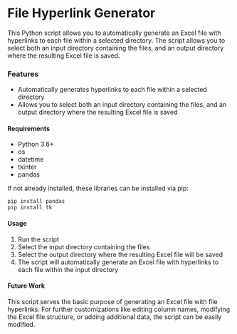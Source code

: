# File Hyperlink Generator

This Python script allows you to automatically generate an Excel file with hyperlinks to each file within a selected directory. The script allows you to select both an input directory containing the files, and an output directory where the resulting Excel file is saved.

### Features
* Automatically generates hyperlinks to each file within a selected directory
* Allows you to select both an input directory containing the files, and an output directory where the resulting Excel file is saved
#### Requirements
* Python 3.6+
* os
* datetime
* tkinter
* pandas

If not already installed, these libraries can be installed via pip:
```
pip install pandas
pip install tk
```
#### Usage
1. Run the script
2. Select the input directory containing the files
3. Select the output directory where the resulting Excel file will be saved
4. The script will automatically generate an Excel file with hyperlinks to each file within the input directory
#### Future Work
This script serves the basic purpose of generating an Excel file with file hyperlinks. For further customizations like editing column names, modifying the Excel file structure, or adding additional data, the script can be easily modified.
